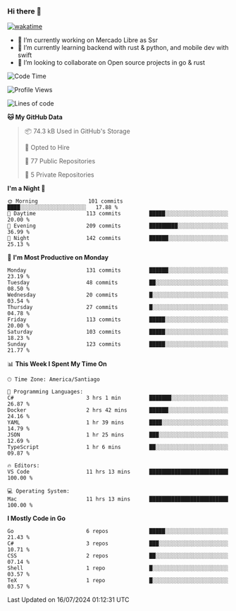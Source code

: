### Hi there 👋

[![wakatime](https://wakatime.com/badge/user/330beacb-fb27-4e32-bc38-f8f521bcf832.svg)](https://wakatime.com/@330beacb-fb27-4e32-bc38-f8f521bcf832)

- 🔭 I’m currently working on Mercado Libre as Ssr
- 🌱 I’m currently learning backend with rust & python, and mobile dev with swift
- 👯 I’m looking to collaborate on Open source projects in go & rust

<!--START_SECTION:waka-->
![Code Time](http://img.shields.io/badge/Code%20Time-654%20hrs%2049%20mins-blue)

![Profile Views](http://img.shields.io/badge/Profile%20Views-0-blue)

![Lines of code](https://img.shields.io/badge/From%20Hello%20World%20I%27ve%20Written-3.6%20million%20lines%20of%20code-blue)

**🐱 My GitHub Data** 

> 📦 74.3 kB Used in GitHub's Storage 
 > 
> 💼 Opted to Hire
 > 
> 📜 77 Public Repositories 
 > 
> 🔑 5 Private Repositories 
 > 
**I'm a Night 🦉** 

```text
🌞 Morning                101 commits         ████░░░░░░░░░░░░░░░░░░░░░   17.88 % 
🌆 Daytime                113 commits         █████░░░░░░░░░░░░░░░░░░░░   20.00 % 
🌃 Evening                209 commits         █████████░░░░░░░░░░░░░░░░   36.99 % 
🌙 Night                  142 commits         ██████░░░░░░░░░░░░░░░░░░░   25.13 % 
```
📅 **I'm Most Productive on Monday** 

```text
Monday                   131 commits         ██████░░░░░░░░░░░░░░░░░░░   23.19 % 
Tuesday                  48 commits          ██░░░░░░░░░░░░░░░░░░░░░░░   08.50 % 
Wednesday                20 commits          █░░░░░░░░░░░░░░░░░░░░░░░░   03.54 % 
Thursday                 27 commits          █░░░░░░░░░░░░░░░░░░░░░░░░   04.78 % 
Friday                   113 commits         █████░░░░░░░░░░░░░░░░░░░░   20.00 % 
Saturday                 103 commits         █████░░░░░░░░░░░░░░░░░░░░   18.23 % 
Sunday                   123 commits         █████░░░░░░░░░░░░░░░░░░░░   21.77 % 
```


📊 **This Week I Spent My Time On** 

```text
🕑︎ Time Zone: America/Santiago

💬 Programming Languages: 
C#                       3 hrs 1 min         ███████░░░░░░░░░░░░░░░░░░   26.87 % 
Docker                   2 hrs 42 mins       ██████░░░░░░░░░░░░░░░░░░░   24.16 % 
YAML                     1 hr 39 mins        ████░░░░░░░░░░░░░░░░░░░░░   14.79 % 
JSON                     1 hr 25 mins        ███░░░░░░░░░░░░░░░░░░░░░░   12.69 % 
TypeScript               1 hr 6 mins         ██░░░░░░░░░░░░░░░░░░░░░░░   09.87 % 

🔥 Editors: 
VS Code                  11 hrs 13 mins      █████████████████████████   100.00 % 

💻 Operating System: 
Mac                      11 hrs 13 mins      █████████████████████████   100.00 % 
```

**I Mostly Code in Go** 

```text
Go                       6 repos             █████░░░░░░░░░░░░░░░░░░░░   21.43 % 
C#                       3 repos             ███░░░░░░░░░░░░░░░░░░░░░░   10.71 % 
CSS                      2 repos             ██░░░░░░░░░░░░░░░░░░░░░░░   07.14 % 
Shell                    1 repo              █░░░░░░░░░░░░░░░░░░░░░░░░   03.57 % 
TeX                      1 repo              █░░░░░░░░░░░░░░░░░░░░░░░░   03.57 % 
```




 Last Updated on 16/07/2024 01:12:31 UTC
<!--END_SECTION:waka-->
